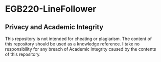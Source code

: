 # EGB220-LineFollower
## Privacy and Academic Integrity
This repository is not intended for cheating or plagiarism. The content of this repository should be used as a knowledge reference. I take no responsibility for any breach of Academic Integrity caused by the contents of this repository.

